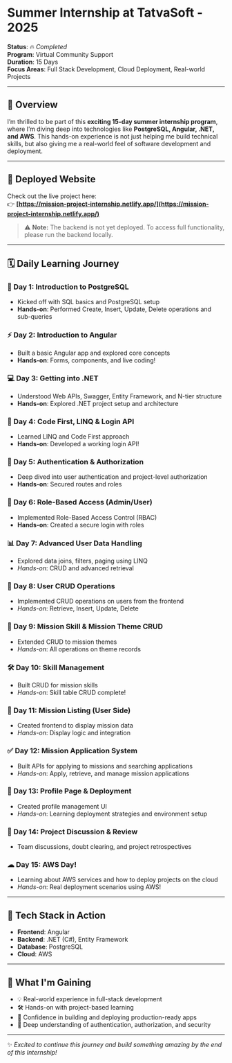 # Summer Internship at TatvaSoft - 2025

**Status**: 🔥 *Completed*  
**Program**: Virtual Community Support  
**Duration**: 15 Days  
**Focus Areas**: Full Stack Development, Cloud Deployment, Real-world Projects  

---

## 🎯 Overview

I’m thrilled to be part of this **exciting 15-day summer internship program**, where I’m diving deep into technologies like **PostgreSQL, Angular, .NET, and AWS**. This hands-on experience is not just helping me build technical skills, but also giving me a real-world feel of software development and deployment.

---

## 🔗 Deployed Website

Check out the live project here:  
👉 **[https://mission-project-internship.netlify.app/](https://mission-project-internship.netlify.app/)**

> ⚠️ **Note:** The backend is not yet deployed. To access full functionality, please run the backend locally.

---

## 🗓️ Daily Learning Journey

### 🌟 Day 1: Introduction to PostgreSQL
- Kicked off with SQL basics and PostgreSQL setup
- **Hands-on**: Performed Create, Insert, Update, Delete operations and sub-queries

### ⚡ Day 2: Introduction to Angular
- Built a basic Angular app and explored core concepts
- **Hands-on**: Forms, components, and live coding!

### 💻 Day 3: Getting into .NET
- Understood Web APIs, Swagger, Entity Framework, and N-tier structure
- **Hands-on**: Explored .NET project setup and architecture

### 🧠 Day 4: Code First, LINQ & Login API
- Learned LINQ and Code First approach
- **Hands-on**: Developed a working login API!

### 🔐 Day 5: Authentication & Authorization
- Deep dived into user authentication and project-level authorization
- **Hands-on**: Secured routes and roles

### 👥 Day 6: Role-Based Access (Admin/User)
- Implemented Role-Based Access Control (RBAC)
- **Hands-on**: Created a secure login with roles

### 📊 Day 7: Advanced User Data Handling
- Explored data joins, filters, paging using LINQ
- *Hands-on*: CRUD and advanced retrieval

### 🧩 Day 8: User CRUD Operations
- Implemented CRUD operations on users from the frontend
- *Hands-on*: Retrieve, Insert, Update, Delete

### 🎯 Day 9: Mission Skill & Mission Theme CRUD
- Extended CRUD to mission themes
- *Hands-on*: All operations on theme records

### 🛠 Day 10: Skill Management
- Built CRUD for mission skills
- *Hands-on*: Skill table CRUD complete!

### 📃 Day 11: Mission Listing (User Side)
- Created frontend to display mission data
- *Hands-on*: Display logic and integration

### ✅ Day 12: Mission Application System
- Built APIs for applying to missions and searching applications
- *Hands-on*: Apply, retrieve, and manage mission applications

### 👤 Day 13: Profile Page & Deployment
- Created profile management UI
- *Hands-on*: Learning deployment strategies and environment setup

### 💬 Day 14: Project Discussion & Review
- Team discussions, doubt clearing, and project retrospectives

### ☁ Day 15: AWS Day!
- Learning about AWS services and how to deploy projects on the cloud
- *Hands-on*: Real deployment scenarios using AWS!

---

## 🧰 Tech Stack in Action
- **Frontend**: Angular  
- **Backend**: .NET (C#), Entity Framework  
- **Database**: PostgreSQL  
- **Cloud**: AWS  

---

## 🌱 What I'm Gaining
- 💡 Real-world experience in full-stack development  
- 🛠️ Hands-on with project-based learning  
- 🚀 Confidence in building and deploying production-ready apps  
- 🔐 Deep understanding of authentication, authorization, and security  

---

✨ *Excited to continue this journey and build something amazing by the end of this Internship!*
